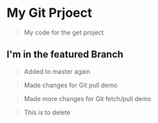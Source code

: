 # My Git Prjoect

> My code for the get project

## I'm in the featured Branch

> Added to master again

> Made changes for Git pull demo

> Made more changes for Git fetch/pull demo

> This is to delete
